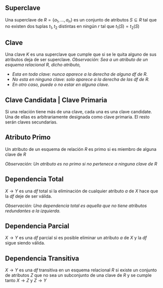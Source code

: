 ## Superclave
Una superclave de $R=\{a_1,...,a_n\}$ es un conjunto de atributos $S \subseteq R$ tal que no existen dos tuplas $t_1, t_2$ distintas en ningún $r$ tal que $t_1(S) = t_2(S)$

## Clave
Una clave $K$ es una superclave que cumple que si se le quita alguno de sus atributos deja de ser superclave.
*Observación:*
*Sea $a$ un atributo de un esquema relacional $R$, dicho atributo,*
- *Esta en toda clave: nunca aparece a la derecha de alguna df de $R$.*
- *No esta en ninguna clave: solo aparece a la derecha de las df de $R$.*
- *En otro caso, puede o no estar en alguna clave.*

## Clave Candidata | Clave Primaria
Si una relación tiene más de una clave, cada una es una clave candidate. Una de ellas es arbitrariamente designada como clave primaria. El resto serán claves secundarias.

## Atributo Primo
Un atributo de un esquema de relación $R$ es primo si es miembro de alguna clave de $R$

*Observación: Un atributo es no primo si no pertenece a ninguna clave de $R$*

## Dependencia Total
$X \rightarrow Y$ es una *df* total si la eliminación de cualquier atributo $a$ de $X$ hace que la *df* deje de ser válida.

*Observación: Una dependencia total es aquella que no tiene atributos redundantes a la izquierda.*

## Dependencia Parcial
$X \rightarrow Y$  es una *df* parcial si es posible eliminar un atributo $a$ de $X$ y la *df* sigue siendo válida.

## Dependencia Transitiva
$X \rightarrow Y$ es una *df* transitiva en un esquema relacional $R$ si existe un conjunto de atributos $Z$ que no sea un subconjunto de una clave de $R$ y se cumple tanto $X \rightarrow Z$ y $Z \rightarrow Y$
